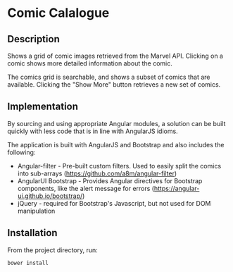 # Comic Calalogue

## Description
Shows a grid of comic images retrieved from the Marvel API. Clicking on a comic shows more detailed information about the comic.

The comics grid is searchable, and shows a subset of comics that are available. Clicking the "Show More" button retrieves a new set of comics.

## Implementation

By sourcing and using appropriate Angular modules, a solution can be built quickly with less code that is in line with AngularJS idioms.

The application is built with AngularJS and Bootstrap and also includes the following:

- Angular-filter - Pre-built custom filters. Used to easily split the comics into sub-arrays (https://github.com/a8m/angular-filter)
- AngularUI Bootstrap - Provides Angular directives for Bootstrap components, like the alert message for errors (https://angular-ui.github.io/bootstrap/)
- jQuery - required for Bootstrap's Javascript, but not used for DOM manipulation


## Installation

From the project directory, run:

`bower install`

